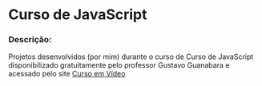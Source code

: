 # Curso de JavaScript

### Descrição:
Projetos desenvolvidos (por mim) durante o curso de Curso de JavaScript disponibilizado gratuitamente pelo professor Gustavo Guanabara e acessado pelo site [Curso em Vídeo](https://www.cursoemvideo.com/)
